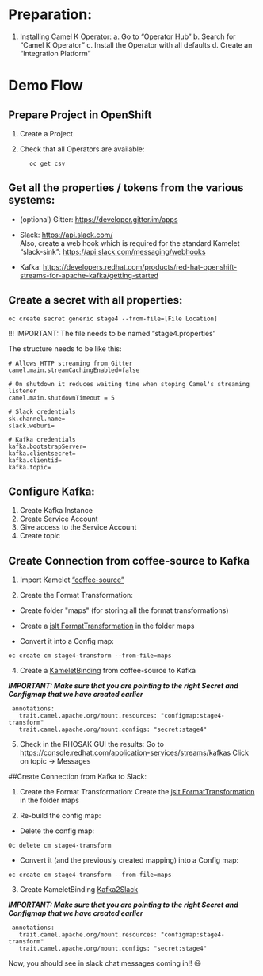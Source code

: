 # Preparation:
1. Installing Camel K Operator:
    a. Go to “Operator Hub” 
    b. Search for “Camel K Operator”
    c. Install the Operator with all defaults
    d. Create an “Integration Platform”

# Demo Flow

## Prepare Project in OpenShift
1. Create a Project

2. Check that all Operators are available:
```
      oc get csv
```

## Get all the properties / tokens from the various systems:
- (optional) Gitter: https://developer.gitter.im/apps
- Slack: https://api.slack.com/  
  Also, create a web hook which is required for the standard Kamelet “slack-sink”: https://api.slack.com/messaging/webhooks

- Kafka: https://developers.redhat.com/products/red-hat-openshift-streams-for-apache-kafka/getting-started


## Create a secret with all properties:
```
oc create secret generic stage4 --from-file=[File Location]
```

!!! IMPORTANT: The file needs to be named “stage4.properties”

The structure needs to be like this:
```
# Allows HTTP streaming from Gitter
camel.main.streamCachingEnabled=false

# On shutdown it reduces waiting time when stoping Camel's streaming listener
camel.main.shutdownTimeout = 5

# Slack credentials
sk.channel.name=
slack.weburi=

# Kafka credentials
kafka.bootstrapServer=
kafka.clientsecret=
kafka.clientid=
kafka.topic=
```


## Configure Kafka:
1. Create Kafka Instance
2. Create Service Account   
3. Give access to the Service Account
4. Create topic

## Create Connection from coffee-source to Kafka
1. Import Kamelet [“coffee-source”](https://raw.githubusercontent.com/skraft-redhat/micro-demo-architecture-repo/main/camelk/coffee2kafka/Kamelets/coffee-source.yaml) 

2. Create the Format Transformation:
- Create folder "maps" (for storing all the format transformations)

- Create a [jslt FormatTransformation](https://raw.githubusercontent.com/skraft-redhat/micro-demo-architecture-repo/main/camelk/coffee2kafka/maps/coffee2k.jslt) in the folder maps

- Convert it into a Config map:
```
oc create cm stage4-transform --from-file=maps
```

4. Create a [KameletBinding](https://raw.githubusercontent.com/skraft-redhat/micro-demo-architecture-repo/main/camelk/coffee2kafka/flows/coffee2k.yaml) from coffee-source to Kafka


**_IMPORTANT: Make sure that you are pointing to the right Secret and Configmap that we have created earlier_**

```
 annotations:
   trait.camel.apache.org/mount.resources: "configmap:stage4-transform"
   trait.camel.apache.org/mount.configs: "secret:stage4"
```

5. Check in the RHOSAK GUI the results:
Go to https://console.redhat.com/application-services/streams/kafkas
Click on topic -> Messages


##Create Connection from Kafka to Slack:
1. Create the Format Transformation:
Create the [jslt FormatTransformation](https://raw.githubusercontent.com/skraft-redhat/micro-demo-architecture-repo/main/camelk/coffee2kafka/maps/coffee2k.jslt) in the folder maps

2. Re-build the config map:

- Delete the config map:

```
Oc delete cm stage4-transform
```

- Convert it (and the previously created mapping) into a Config map:
```
oc create cm stage4-transform --from-file=maps
```

3. Create KameletBinding [Kafka2Slack](https://raw.githubusercontent.com/skraft-redhat/micro-demo-architecture-repo/main/camelk/coffee2kafka/maps/coffee2k.jslt)

**_IMPORTANT:
 Make sure that you are pointing to the right Secret and Configmap that we have created earlier_**

```
 annotations:
   trait.camel.apache.org/mount.resources: "configmap:stage4-transform"
   trait.camel.apache.org/mount.configs: "secret:stage4"
```

Now, you should see in slack chat messages coming in!!
:smiley:
